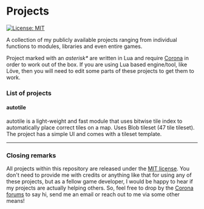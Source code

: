 # Projects
[![License: MIT](https://img.shields.io/badge/License-MIT-yellow.svg)](https://github.com/XeduR/Public-Projects/blob/master/LICENSE)

A collection of my publicly available projects ranging from individual functions to modules, libraries and even entire games.

Project marked with an _asterisk*_ are written in Lua and require [Corona](https://coronalabs.com/) in order to work out of the box. If you are using Lua based engine/tool, like Löve, then you will need to edit some parts of these projects to get them to work.

### List of projects

#### autotile
autotile is a light-weight and fast module that uses bitwise tile index to automatically place correct tiles on a map. Uses Blob tileset (47 tile tileset). The project has a simple UI and comes with a tileset template.

---

### Closing remarks
All projects within this repository are released under the [MIT license](https://github.com/XeduR/Public-Projects/blob/master/LICENSE). You don't need to provide me with credits or anything like that for using any of these projects, but as a fellow game developer, I would be happy to hear if my projects are actually helping others. So, feel free to drop by the [Corona forums](https://forums.coronalabs.com/) to say hi, send me an email or reach out to me via some other means!
